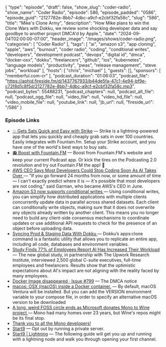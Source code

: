 {
  "type": "episode",
  "draft": false,
  "show_slug": "coder-radio",
  "show_name": "Coder Radio",
  "episode": 586,
  "episode_padded": "0586",
  "episode_guid": "2127782e-8bb7-4dbc-a9cf-e2cbf32fa58c",
  "slug": "586",
  "title": "Mike's Clone Army",
  "description": "How Mike plans to win the Clone Wars with Dokku, we review some shocking developer data and say goodbye to another project DMCA'd by Apple.",
  "date": "2024-09-04T02:00:00-07:00",
  "header_image": "/images/shows/coder-radio.png",
  "categories": [
    "Coder Radio"
  ],
  "tags": [
    "ai",
    "amazon s3",
    "app cloning",
    "apple",
    "aws",
    "burnout",
    "coder radio",
    "coding",
    "conditional writes",
    "developers",
    "development podcast",
    "devops",
    "digital id",
    "dmca",
    "docker-osx",
    "dokku",
    "freelancers",
    "github",
    "ios",
    "kubernetes",
    "language models",
    "productivity",
    "pwas",
    "release management",
    "steve jobs",
    "workload"
  ],
  "hosts": [
    "chris",
    "michael"
  ],
  "guests": [],
  "sponsors": [
    "memberful.com-cr"
  ],
  "podcast_duration": "01:06:03",
  "podcast_file": "https://aphid.fireside.fm/d/1437767933/b44de5fa-47c1-4e94-bf9e-c72f8d1c8f5d/2127782e-8bb7-4dbc-a9cf-e2cbf32fa58c.mp3",
  "podcast_bytes": 55488231,
  "podcast_chapters": null,
  "podcast_alt_file": null,
  "podcast_ogg_file": null,
  "video_file": null,
  "video_hd_file": null,
  "video_mobile_file": null,
  "youtube_link": null,
  "jb_url": null,
  "fireside_url": "/586"
}


### Episode Links

  * [💥 Gets Sats Quick and Easy with Strike](https://strike.me/ "💥 Gets Sats Quick and Easy with Strike") — Strike is a lightning-powered app that lets you quickly and cheaply grab sats in over 100 countries. Easily integrates with Fountain.fm. Setup your Strike account, and you have one of the world's best ways to buy sats.
  * [📻 Boost with Fountain.FM](https://fountain.fm/features "📻 Boost with Fountain.FM") — Boost from Fountain.FM's website and keep your current Podcast app. Or kick the tires on the Podcasting 2.0 revolution and try out Fountain.FM the app! 🚀
  * [AWS CEO Says Most Developers Could Stop Coding Soon As AI Takes Over ](https://www.businessinsider.com/aws-ceo-developers-stop-coding-ai-takes-over-2024-8 "AWS CEO Says Most Developers Could Stop Coding Soon As AI Takes Over ") — "If you go forward 24 months from now, or some amount of time — I can't exactly predict where it is — it's possible that most developers are not coding," said Garman, who became AWS's CEO in June.
  * [Amazon S3 now supports conditional writes ](https://aws.amazon.com/about-aws/whats-new/2024/08/amazon-s3-conditional-writes/ "Amazon S3 now supports conditional writes ") — Using conditional writes, you can simplify how distributed applications with multiple clients concurrently update data in parallel across shared datasets. Each client can conditionally write objects, making sure that it does not overwrite any objects already written by another client. This means you no longer need to build any client-side consensus mechanisms to coordinate updates or use additional API requests to check for the presence of an object before uploading data.
  * [Syncing Prod & Staging Data With Dokku ](https://dominickm.com/1691-2/ "Syncing Prod & Staging Data With Dokku ") — Dokku’s apps:clone command is a fantastic utility that allows you to replicate an entire app, including all code, databases and environment variables.
  * [Study Finds 77% of Employees Report AI Has Increased Their Workload](https://www.forbes.com/sites/bryanrobinson/2024/07/23/employees-report-ai-increased-workload/ "Study Finds 77% of Employees Report AI Has Increased Their Workload") — The new global study, in partnership with The Upwork Research Institute, interviewed 2,500 global C-suite executives, full-time employees and freelancers. Results show that the optimistic expectations about AI's impact are not aligning with the reality faced by many employees.
  * [Docker Image disappeared · Issue #799](https://github.com/sickcodes/Docker-OSX/issues/799#issuecomment-2320096128 "Docker Image disappeared · Issue #799") — The DMCA notice
  * [macos: OSX (macOS) inside a Docker container.](https://github.com/dockur/macos "macos: OSX \(macOS\) inside a Docker container.") — By default, macOS Ventura will be installed. But you can add the VERSION environment variable to your compose file, in order to specify an alternative macOS version to be downloaded
  * [A long, weird FOSS circle ends as Microsoft donates Mono to Wine project ](https://arstechnica.com/gadgets/2024/08/a-long-weird-foss-circle-ends-as-microsoft-donates-mono-to-wine-project/ "A long, weird FOSS circle ends as Microsoft donates Mono to Wine project ") — Mono had many homes over 23 years, but Wine's repos might be its final stop.
  * [Thank you to all the Mono developers! ](https://github.com/mono/mono/issues/21796 "Thank you to all the Mono developers! ")
  * [Start9](https://start9.com/ "Start9") — Opt out by running a private server.
  * [Start9 | Lightning](https://docs.start9.com/0.3.4.x/guides/service-guides/lightning/index "Start9 | Lightning") — The following guide will get you up and running with a lightning node and walk you through opening your first channel.


